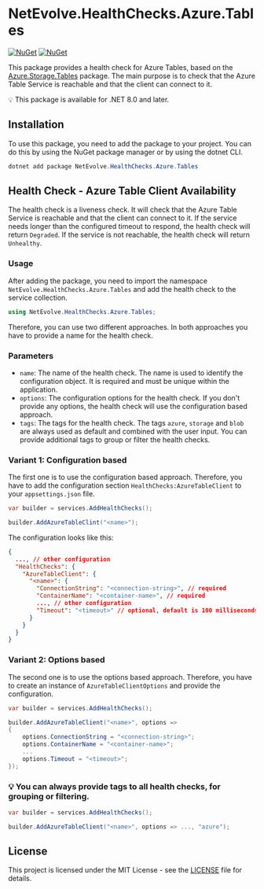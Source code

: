 # NetEvolve.HealthChecks.Azure.Tables

[![NuGet](https://img.shields.io/nuget/v/NetEvolve.HealthChecks.Azure.Tables?logo=nuget)](https://www.nuget.org/packages/NetEvolve.HealthChecks.Azure.Tables/)
[![NuGet](https://img.shields.io/nuget/dt/NetEvolve.HealthChecks.Azure.Tables?logo=nuget)](https://www.nuget.org/packages/NetEvolve.HealthChecks.Azure.Tables/)

This package provides a health check for Azure Tables, based on the [Azure.Storage.Tables](https://www.nuget.org/packages/Azure.Storage.Tables/) package. The main purpose is to check that the Azure Table Service is reachable and that the client can connect to it.

:bulb: This package is available for .NET 8.0 and later.

## Installation
To use this package, you need to add the package to your project. You can do this by using the NuGet package manager or by using the dotnet CLI.
```powershell
dotnet add package NetEvolve.HealthChecks.Azure.Tables
```

## Health Check - Azure Table Client Availability
The health check is a liveness check. It will check that the Azure Table Service is reachable and that the client can connect to it. If the service needs longer than the configured timeout to respond, the health check will return `Degraded`. If the service is not reachable, the health check will return `Unhealthy`.

### Usage
After adding the package, you need to import the namespace `NetEvolve.HealthChecks.Azure.Tables` and add the health check to the service collection.
```csharp
using NetEvolve.HealthChecks.Azure.Tables;
```
Therefore, you can use two different approaches. In both approaches you have to provide a name for the health check.

### Parameters
- `name`: The name of the health check. The name is used to identify the configuration object. It is required and must be unique within the application.
- `options`: The configuration options for the health check. If you don't provide any options, the health check will use the configuration based approach.
- `tags`: The tags for the health check. The tags `azure`, `storage` and `blob` are always used as default and combined with the user input. You can provide additional tags to group or filter the health checks.

### Variant 1: Configuration based
The first one is to use the configuration based approach. Therefore, you have to add the configuration section `HealthChecks:AzureTableClient` to your `appsettings.json` file.
```csharp
var builder = services.AddHealthChecks();

builder.AddAzureTableClint("<name>");
```

The configuration looks like this:
```json
{
  ..., // other configuration
  "HealthChecks": {
    "AzureTableClient": {
      "<name>": {
        "ConnectionString": "<connection-string>", // required
        "ContainerName": "<container-name>", // required
        ..., // other configuration
        "Timeout": "<timeout>" // optional, default is 100 milliseconds
      }
    }
  }
}
```

### Variant 2: Options based
The second one is to use the options based approach. Therefore, you have to create an instance of `AzureTableClientOptions` and provide the configuration.
```csharp
var builder = services.AddHealthChecks();

builder.AddAzureTableClient("<name>", options =>
{
    options.ConnectionString = "<connection-string>";
    options.ContainerName = "<container-name>";
    ...
    options.Timeout = "<timeout>";
});
```

### :bulb: You can always provide tags to all health checks, for grouping or filtering.

```csharp
var builder = services.AddHealthChecks();

builder.AddAzureTableClient("<name>", options => ..., "azure");
```

## License

This project is licensed under the MIT License - see the [LICENSE](https://raw.githubusercontent.com/dailydevops/healthchecks/refs/heads/main/LICENSE) file for details.
